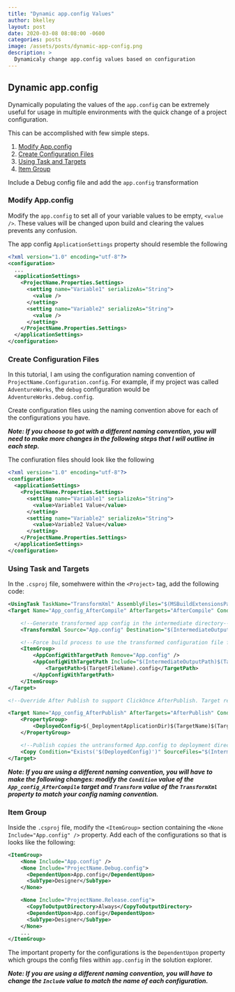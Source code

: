 ```yaml
---
title: "Dynamic app.config Values"
author: bkelley
layout: post
date: 2020-03-08 08:08:00 -0600
categories: posts
image: /assets/posts/dynamic-app-config.png
description: >
  Dynamicaly change app.config values based on configuration
---
```


## Dynamic app.config

Dynamically populating the values of the `app.config` can be extremely useful for usage in multiple environments with the quick change of a project configuration.

This can be accomplished with few simple steps.

1. [Modify App.config](#modify-app.config)
2. [Create Configuration Files](#create-configuration-files)
3. [Using Task and Targets](#using-task-and-targets)
4. [Item Group](#item-group)

Include a Debug config file and add the `app.config` transformation

### Modify App.config

Modify the `app.config` to set all of your variable values to be empty, `<value />`. These values will be changed upon build and clearing the values prevents any confusion.

The app config `ApplicationSettings` property should resemble the following

```xml
<?xml version="1.0" encoding="utf-8"?>
<configuration>
  ...
  <applicationSettings>
    <ProjectName.Properties.Settings>
      <setting name="Variable1" serializeAs="String">
        <value />
      </setting>
      <setting name="Variable2" serializeAs="String">
        <value />
      </setting>
    </ProjectName.Properties.Settings>
  </applicationSettings>
</configuration>
```

### Create Configuration Files

In this tutorial, I am using the configuration naming convention of `ProjectName.Configuration.config`. For example, if my project was called `AdventureWorks`, the `debug` configuration would be `AdventureWorks.debug.config`.

Create configuration files using the naming convention above for each of the configurations you have.

***Note: If you choose to got with a different naming convention, you will need to make more changes in the following steps that I will outline in each step.***

The confiuration files should look like the following

```xml
<?xml version="1.0" encoding="utf-8"?>
<configuration>
  <applicationSettings>
    <ProjectName.Properties.Settings>
      <setting name="Variable1" serializeAs="String">
        <value>Variable1 Value</value>
      </setting>
      <setting name="Variable2" serializeAs="String">
        <value>Variable2 Value</value>
      </setting>
    </ProjectName.Properties.Settings>
  </applicationSettings>
</configuration>
```

### Using Task and Targets

In the `.csproj` file, somehwere within the `<Project>` tag, add the following code:

```xml
<UsingTask TaskName="TransformXml" AssemblyFiles="$(MSBuildExtensionsPath32)\Microsoft\VisualStudio\v$(VisualStudioVersion)\Web\Microsoft.Web.Publishing.Tasks.dll" />
<Target Name="App_config_AfterCompile" AfterTargets="AfterCompile" Condition="Exists('$(ProjectName).$(Configuration).config')">

    <!--Generate transformed app config in the intermediate directory-->
    <TransformXml Source="App.config" Destination="$(IntermediateOutputPath)$(TargetFileName).config" Transform="$(ProjectName).$(Configuration).config" />

    <!--Force build process to use the transformed configuration file from now on.-->
    <ItemGroup>
        <AppConfigWithTargetPath Remove="App.config" />
        <AppConfigWithTargetPath Include="$(IntermediateOutputPath)$(TargetFileName).config">
            <TargetPath>$(TargetFileName).config</TargetPath>
        </AppConfigWithTargetPath>
    </ItemGroup>
</Target>

<!--Override After Publish to support ClickOnce AfterPublish. Target replaces the untransformed config file copied to the deployment directory with the transformed one.-->

<Target Name="App_config_AfterPublish" AfterTargets="AfterPublish" Condition="Exists('App.$(Configuration).config')">
    <PropertyGroup>
        <DeployedConfig>$(_DeploymentApplicationDir)$(TargetName)$(TargetExt).config$(_DeploymentFileMappingExtension)</DeployedConfig>
    </PropertyGroup>

    <!--Publish copies the untransformed App.config to deployment directory so overwrite it-->
    <Copy Condition="Exists('$(DeployedConfig)')" SourceFiles="$(IntermediateOutputPath)$(TargetFileName).config" DestinationFiles="$(DeployedConfig)" />
</Target>
```

***Note: If you are using a different naming convention, you will have to make the following changes: modify the `Condition` value of the `App_config_AfterCompile` target and `Transform` value of the `TransformXml` property to match your config naming convention.***

### Item Group

Inside the `.csproj` file, modify the `<ItemGroup>` section containing the `<None Include="App.config" />` property. Add each of the configurations so that is looks like the following:

```xml
<ItemGroup>
    <None Include="App.config" />
    <None Include="ProjectName.Debug.config">
      <DependentUpon>App.config</DependentUpon>
      <SubType>Designer</SubType>
    </None>

    <None Include="ProjectName.Release.config">
      <CopyToOutputDirectory>Always</CopyToOutputDirectory>
      <DependentUpon>App.config</DependentUpon>
      <SubType>Designer</SubType>
    </None>
    ...
</ItemGroup>
```

The important property for the configurations is the `DependentUpon` property which groups the config files within `app.config` in the solution explorer.

***Note: If you are using a different naming convention, you will have to change the `Include` value to match the name of each configuration.***
